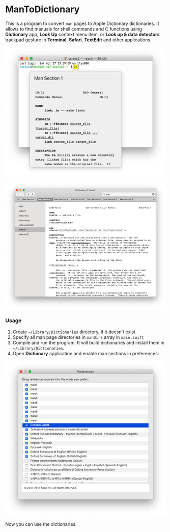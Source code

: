 # ManToDictionary
This is a program to convert `man` pages to Apple Dictionary dictionaries. It allows to find manuals for shell commands and C functions using **Dictionary** app, **Look Up** context menu item, or **Look up & data detectors** trackpad gesture in **Terminal**, **Safari**, **TextEdit** and other applications.

![Lookup from Terminal](https://github.com/usr-sse2/ManToDictionary/raw/master/Terminal.png)

![Dictionary app](https://github.com/usr-sse2/ManToDictionary/raw/master/Dictionary.png)


### Usage
1. Create `~/Library/Dictionaries` directory, if it doesn't exist.
2. Specify all man page directories in `manDirs` array in `main.swift`
3. Compile and run the program. It will build dictionaries and install them in `~/Library/Dictionaries`.
4. Open **Dictionary** application and enable man sections in preferences:

![Dictionary Preferences](https://github.com/usr-sse2/ManToDictionary/raw/master/Dictionary%20Preferences.png)

Now you can use the dictionaries.
